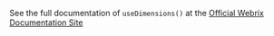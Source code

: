 See the full documentation of `useDimensions()` at the 
[Official Webrix Documentation Site](https://webrix.amdocs.com/docs/hooks/useDimensions)